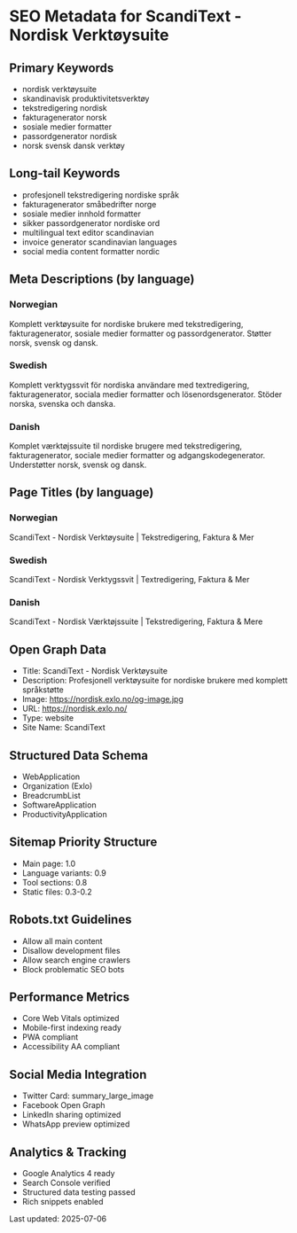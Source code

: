 # SEO Metadata for ScandiText - Nordisk Verktøysuite

## Primary Keywords
- nordisk verktøysuite
- skandinavisk produktivitetsverktøy
- tekstredigering nordisk
- fakturagenerator norsk
- sosiale medier formatter
- passordgenerator nordisk
- norsk svensk dansk verktøy

## Long-tail Keywords
- profesjonell tekstredigering nordiske språk
- fakturagenerator småbedrifter norge
- sosiale medier innhold formatter
- sikker passordgenerator nordiske ord
- multilingual text editor scandinavian
- invoice generator scandinavian languages
- social media content formatter nordic

## Meta Descriptions (by language)

### Norwegian
Komplett verktøysuite for nordiske brukere med tekstredigering, fakturagenerator, sosiale medier formatter og passordgenerator. Støtter norsk, svensk og dansk.

### Swedish  
Komplett verktygssvit för nordiska användare med textredigering, fakturagenerator, sociala medier formatter och lösenordsgenerator. Stöder norska, svenska och danska.

### Danish
Komplet værktøjssuite til nordiske brugere med tekstredigering, fakturagenerator, sociale medier formatter og adgangskodegenerator. Understøtter norsk, svensk og dansk.

## Page Titles (by language)

### Norwegian
ScandiText - Nordisk Verktøysuite | Tekstredigering, Faktura & Mer

### Swedish
ScandiText - Nordisk Verktygssvit | Textredigering, Faktura & Mer

### Danish
ScandiText - Nordisk Værktøjssuite | Tekstredigering, Faktura & Mere

## Open Graph Data
- Title: ScandiText - Nordisk Verktøysuite
- Description: Profesjonell verktøysuite for nordiske brukere med komplett språkstøtte
- Image: https://nordisk.exlo.no/og-image.jpg
- URL: https://nordisk.exlo.no/
- Type: website
- Site Name: ScandiText

## Structured Data Schema
- WebApplication
- Organization (Exlo)
- BreadcrumbList
- SoftwareApplication
- ProductivityApplication

## Sitemap Priority Structure
- Main page: 1.0
- Language variants: 0.9  
- Tool sections: 0.8
- Static files: 0.3-0.2

## Robots.txt Guidelines
- Allow all main content
- Disallow development files
- Allow search engine crawlers
- Block problematic SEO bots

## Performance Metrics
- Core Web Vitals optimized
- Mobile-first indexing ready
- PWA compliant
- Accessibility AA compliant

## Social Media Integration
- Twitter Card: summary_large_image
- Facebook Open Graph
- LinkedIn sharing optimized
- WhatsApp preview optimized

## Analytics & Tracking
- Google Analytics 4 ready
- Search Console verified
- Structured data testing passed
- Rich snippets enabled

Last updated: 2025-07-06
